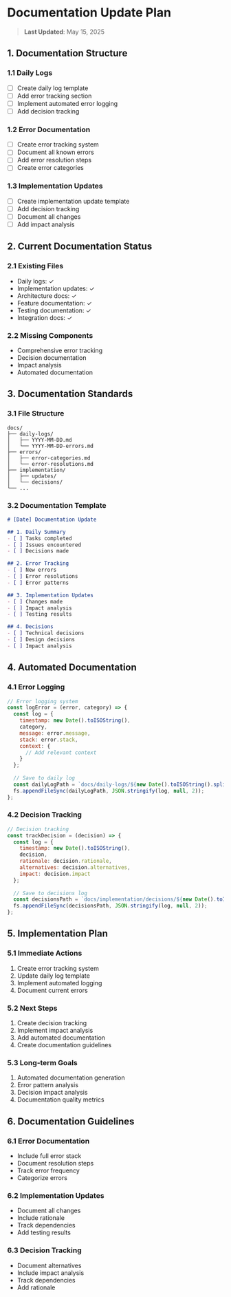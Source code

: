 # Documentation Update Plan

> **Last Updated**: May 15, 2025

## 1. Documentation Structure

### 1.1 Daily Logs
- [ ] Create daily log template
- [ ] Add error tracking section
- [ ] Implement automated error logging
- [ ] Add decision tracking

### 1.2 Error Documentation
- [ ] Create error tracking system
- [ ] Document all known errors
- [ ] Add error resolution steps
- [ ] Create error categories

### 1.3 Implementation Updates
- [ ] Create implementation update template
- [ ] Add decision tracking
- [ ] Document all changes
- [ ] Add impact analysis

## 2. Current Documentation Status

### 2.1 Existing Files
- Daily logs: ✓
- Implementation updates: ✓
- Architecture docs: ✓
- Feature documentation: ✓
- Testing documentation: ✓
- Integration docs: ✓

### 2.2 Missing Components
- Comprehensive error tracking
- Decision documentation
- Impact analysis
- Automated documentation

## 3. Documentation Standards

### 3.1 File Structure
```
docs/
├── daily-logs/
│   ├── YYYY-MM-DD.md
│   └── YYYY-MM-DD-errors.md
├── errors/
│   ├── error-categories.md
│   └── error-resolutions.md
├── implementation/
│   ├── updates/
│   └── decisions/
└── ...
```

### 3.2 Documentation Template
```markdown
# [Date] Documentation Update

## 1. Daily Summary
- [ ] Tasks completed
- [ ] Issues encountered
- [ ] Decisions made

## 2. Error Tracking
- [ ] New errors
- [ ] Error resolutions
- [ ] Error patterns

## 3. Implementation Updates
- [ ] Changes made
- [ ] Impact analysis
- [ ] Testing results

## 4. Decisions
- [ ] Technical decisions
- [ ] Design decisions
- [ ] Impact analysis
```

## 4. Automated Documentation

### 4.1 Error Logging
```javascript
// Error logging system
const logError = (error, category) => {
  const log = {
    timestamp: new Date().toISOString(),
    category,
    message: error.message,
    stack: error.stack,
    context: {
      // Add relevant context
    }
  };
  
  // Save to daily log
  const dailyLogPath = `docs/daily-logs/${new Date().toISOString().split('T')[0]}.md`;
  fs.appendFileSync(dailyLogPath, JSON.stringify(log, null, 2));
};
```

### 4.2 Decision Tracking
```javascript
// Decision tracking
const trackDecision = (decision) => {
  const log = {
    timestamp: new Date().toISOString(),
    decision,
    rationale: decision.rationale,
    alternatives: decision.alternatives,
    impact: decision.impact
  };
  
  // Save to decisions log
  const decisionsPath = `docs/implementation/decisions/${new Date().toISOString().split('T')[0]}.md`;
  fs.appendFileSync(decisionsPath, JSON.stringify(log, null, 2));
};
```

## 5. Implementation Plan

### 5.1 Immediate Actions
1. Create error tracking system
2. Update daily log template
3. Implement automated logging
4. Document current errors

### 5.2 Next Steps
1. Create decision tracking
2. Implement impact analysis
3. Add automated documentation
4. Create documentation guidelines

### 5.3 Long-term Goals
1. Automated documentation generation
2. Error pattern analysis
3. Decision impact analysis
4. Documentation quality metrics

## 6. Documentation Guidelines

### 6.1 Error Documentation
- Include full error stack
- Document resolution steps
- Track error frequency
- Categorize errors

### 6.2 Implementation Updates
- Document all changes
- Include rationale
- Track dependencies
- Add testing results

### 6.3 Decision Tracking
- Document alternatives
- Include impact analysis
- Track dependencies
- Add rationale
